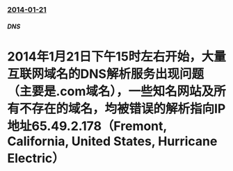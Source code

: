 ### [2014-01-21](/news/2014/01/21/index.md)

##### DNS
#  2014年1月21日下午15时左右开始，大量互联网域名的DNS解析服务出现问题（主要是.com域名），一些知名网站及所有不存在的域名，均被错误的解析指向IP地址65.49.2.178（Fremont, California, United States, Hurricane Electric）



